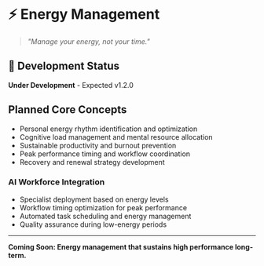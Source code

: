 # ⚡ Energy Management

> *"Manage your energy, not your time."*

## 🚧 Development Status
**Under Development** - Expected v1.2.0

## Planned Core Concepts
- Personal energy rhythm identification and optimization
- Cognitive load management and mental resource allocation
- Sustainable productivity and burnout prevention
- Peak performance timing and workflow coordination
- Recovery and renewal strategy development

### AI Workforce Integration
- Specialist deployment based on energy levels
- Workflow timing optimization for peak performance
- Automated task scheduling and energy management
- Quality assurance during low-energy periods

---
**Coming Soon: Energy management that sustains high performance long-term.**
